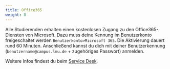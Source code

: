 ```yaml
---
title: Office365
weight: 8
---
```


Alle Studierenden erhalten einen kostenlosen Zugang zu den Office365-Diensten von Microsoft. Dazu muss deine Kennung im Benutzerkonto freigeschaltet werden `Benutzerkonto>Microsoft 365`. Die Aktivierung dauert rund 60 Minuten. Anschließend kannst du dich mit deiner Benutzerkennung (`benutzername@campus.lmu.de` + zugehöriges Passwort) anmelden. 

Weitere Infos findest du beim [Service Desk](https://www.lmu.de/de/die-lmu/struktur/zentrale-universitaetsverwaltung/informations-und-kommunikationstechnik-dezernat-vi/it-servicedesk/zentrale-it-angebote/microsoft-office-365/index.html).